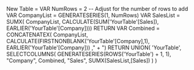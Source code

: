 New Table = 
VAR NumRows = 2  -- Adjust for the number of rows to add
VAR CompanyList = 
  GENERATESERIES(1, NumRows)
VAR SalesList = 
  SUMX(
    CompanyList,
    CALCULATE(SUM('YourTable'[Sales]), EARLIER('YourTable'[Company])))
RETURN
  VAR Combined = 
    CONCATENATEX(
      CompanyList,
      CALCULATE(FIRSTNONBLANK('YourTable'[Company],1), EARLIER('YourTable'[Company]))
      ," + ")
  RETURN
  UNION(
    'YourTable',
    SELECTCOLUMNS(
      GENERATESERIES(ROWS('YourTable') + 1, 1),
      "Company", Combined,
      "Sales", SUMX(SalesList,[Sales])
    )
  )
